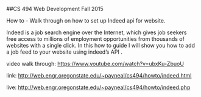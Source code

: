 ##CS 494 Web Development
Fall 2015

How to -  Walk through on how to set up Indeed api for website. 



Indeed is a job search engine over the Internet, which gives job seekers free access to millions of employment opportunities from thousands of websites with a single click. In this how to guide I will show you how to add a job feed to your website using indeed’s API .

video walk through: 
https://www.youtube.com/watch?v=ubxKu-ZbuoU        

link: 
http://web.engr.oregonstate.edu/~payneal/cs494/howto/indeed.html

live: 
http://web.engr.oregonstate.edu/~payneal/cs494/howto/indeed.php